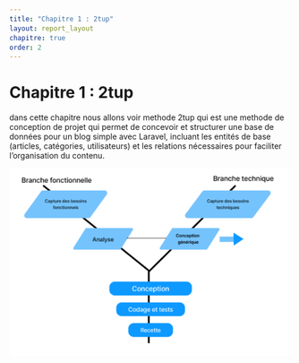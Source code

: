 ```yaml
---
title: "Chapitre 1 : 2tup"
layout: report_layout
chapitre: true
order: 2
---
```

<a id="chapitre1"></a>

# Chapitre 1 : 2tup

dans cette chapitre nous allons voir methode 2tup qui est une methode de conception de projet qui permet de concevoir et structurer une base de données pour un blog simple avec Laravel, incluant les entités de base (articles, catégories, utilisateurs) et les relations nécessaires pour faciliter l’organisation du contenu.

![alt text](image.png)